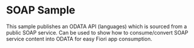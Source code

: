 # SOAP Sample

This sample publishes an ODATA API (languages) which is sourced from a public SOAP service.  Can be used to show how to consume/convert SOAP service content into ODATA for easy Fiori app consumption.



